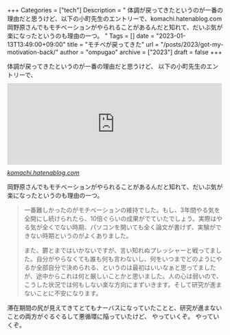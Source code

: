 +++
Categories = ["tech"]
Description = " 体調が戻ってきたというのが一番の理由だと思うけど、以下の小町先生のエントリーで、komachi.hatenablog.com  岡野原さんでもモチベーションがやられることがあるんだと知れて、だいぶ気が楽になったというのも理由の一つ。   "
Tags = []
date = "2023-01-13T13:49:00+09:00"
title = "モチベが戻ってきた"
url = "/posts/2023/got-my-motivation-back/"
author = "ompugao"
archive = ["2023"]
draft = false
+++

<body>
<p>体調が戻ってきたというのが一番の理由だと思うけど、
以下の小町先生のエントリーで、
<iframe src="https://hatenablog-parts.com/embed?url=https%3A%2F%2Fkomachi.hatenablog.com%2Fentry%2F20100408%2Fp1" title="博士論文を書くのは想像を絶するほど苦労する - 武蔵野日記" class="embed-card embed-blogcard" scrolling="no" frameborder="0" style="display: block; width: 100%; height: 190px; max-width: 500px; margin: 10px 0px;" loading="lazy"></iframe><cite class="hatena-citation"><a href="https://komachi.hatenablog.com/entry/20100408/p1">komachi.hatenablog.com</a></cite></p>

<p>岡野原さんでもモチベーションがやられることがあるんだと知れて、だいぶ気が楽になったというのも理由の一つ。</p>

<blockquote>
<p>一番難しかったのがモチベーションの維持でした。もし、3年間やる気を全開にし続けられたら、10倍ぐらいの成果がでていたでしょう。実際はやる気が全くでない時期、パソコンを開いても全く論文が書けず、実験ができない時期というのがよくありました。</p>

<p>また、欝とまではいかないですが、言い知れぬプレッシャーと戦ってました。自分がやらなくても誰も何も言わないし、何をいつまでどのようにやるか全部自分で決められる、というのは最初はいいなぁと思ってましたが、途中からこれは何と厳しいことかと思いました。人の心は弱いので、こうした状況では何もしない楽な方向にまずいきます。そして研究が進まないことに不安になります。</p>
</blockquote>

<p>滞在期間の尻が見えてきてとてもナーバスになっていたことと、研究が進まないことの両方がぐるぐるして悪循環に陥っていたけど、
やっていくぞ。
やっていくぞ。</p>
</body>
